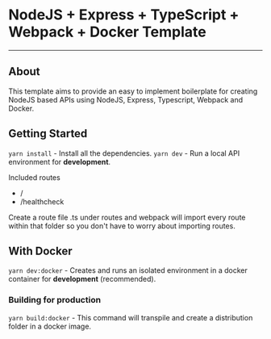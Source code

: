 # NodeJS + Express + TypeScript + Webpack + Docker Template

---

## About

This template aims to provide an easy to implement boilerplate for creating NodeJS based APIs using NodeJS, Express, Typescript, Webpack and Docker.

## Getting Started

`yarn install` - Install all the dependencies.
`yarn dev` - Run a local API environment for **development**.

Included routes

- /
- /healthcheck

Create a route file .ts under routes and webpack will import every route within that folder so you don't have to worry about importing routes.

## With Docker

`yarn dev:docker` - Creates and runs an isolated environment in a docker container for **development** (recommended).

### Building for production

`yarn build:docker` - This command will transpile and create a distribution folder in a docker image.

